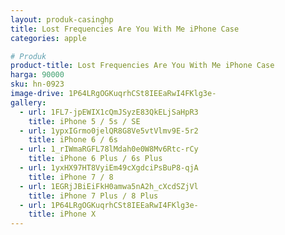 ```yaml
---
layout: produk-casinghp
title: Lost Frequencies Are You With Me iPhone Case
categories: apple

# Produk
product-title: Lost Frequencies Are You With Me iPhone Case
harga: 90000
sku: hn-0923
image-drive: 1P64LRgOGKuqrhCSt8IEEaRwI4FKlg3e-
gallery:
  - url: 1FL7-jpEWIX1cQmJSyzE83QkELjSaHpR3
    title: iPhone 5 / 5s / SE
  - url: 1ypxIGrmo0jelQR8G8Ve5vtVlmv9E-5r2
    title: iPhone 6 / 6s
  - url: 1_rIWmaRGFL78lMdah0e0W8Mv6Rtc-rCy
    title: iPhone 6 Plus / 6s Plus
  - url: 1yxHX97HT8VyiEm49cXgdciPsBuP8-qjA
    title: iPhone 7 / 8
  - url: 1EGRjJBiEiFkH0amwa5nA2h_cXcdSZjVl
    title: iPhone 7 Plus / 8 Plus
  - url: 1P64LRgOGKuqrhCSt8IEEaRwI4FKlg3e-
    title: iPhone X
---
```

